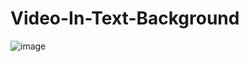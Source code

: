 # Video-In-Text-Background
![image](https://user-images.githubusercontent.com/59414164/129494734-c1fd0bad-f7e1-4e9f-a492-89df2fae4584.png)
